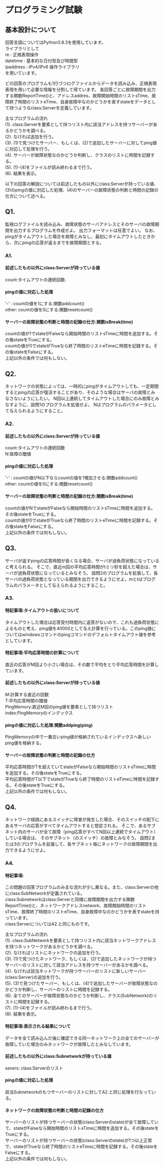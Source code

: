 # プログラミング試験
## 基本設計について
回答言語についてはPython3.8.3を使用しています。  
ライブラリとして  
re : 正規表現操作  
datetime : 基本的な日付型及び時間型  
ipaddress : IPv4/IPv6 操作ライブラリ  
を用いています。

どの回答のプログラムも1行づつログファイルからデータを読み込み、正規表現表現を用いて必要な情報を分割して得ています。
各回答ごとに故障期間を出力する関数ReportTime()と、アドレスaddres、故障開始時間のリストsTime、故障終了時間のリストeTime、自身故障中なのかどうかを表すstateをデータとして持つようなclass:Serverを定義しています。

主なプログラムの流れ  
(1). class:Serverを要素として持つリスト内に該当アドレスを持つサーバーがあるかどうかを調べる。  
(2). なければ追加を行う。  
(3). (1)で見つけたサーバー、もしくは、(2)で追加したサーバーに対してping値に対応して処理を行う。  
(4). サーバーが故障状態なのかどうか判断し、クラスのリストに時間を記録する。  
(5). (1)-(4)をファイルが読み終わるまで行う。  
(6). 結果を表示。  

以下の回答の解説については前述したもの以外にclass:Serverが持っている値、(3)のpingの値に対応した処理、(4)のサーバーの故障状態の判断と時間の記録の仕方について述べる。
## Q1.
監視ログファイルを読み込み、故障状態のサーバアドレスとそのサーバの故障期間を出力するプログラムを作成せよ。
出力フォーマットは任意でよい。
なお、pingがタイムアウトした場合を故障とみなし、最初にタイムアウトしたときから、次にpingの応答が返るまでを故障期間とする。

### A1.
#### 前述したもの以外にclass:Serverが持っている値
count:タイムアウトの連続回数.
#### pingの値に対応した処理
'-'  : countの値を1にする:関数addcount()  
other: countの値を0にする:関数resetcount() 
#### サーバーの故障状態の判断と時間の記録の仕方:関数isBreak(time)
countの値が1でstateがFalseなら開始時間のリストsTimeに時間を追加する。その後stateをTrueにする。  
countの値が0でstateがTrueなら終了時間のリストeTimeに時間を記録する。その後stateをFalseにする。  
上記以外の条件では何もしない。
## Q2.
ネットワークの状態によっては、一時的にpingがタイムアウトしても、一定期間するとpingの応答が復活することがあり、そのような場合はサーバの故障とみなさないようにしたい。
N回以上連続してタイムアウトした場合にのみ故障とみなすように、設問1のプログラムを拡張せよ。
Nはプログラムのパラメータとして与えられるようにすること。

### A2.
#### 前述したもの以外にclass:Serverが持っている値
count:タイムアウトの連続回数  
N:故障の閾値  
#### pingの値に対応した処理
'-'  : countの値がN以下ならcountの値を1増加させる:関数addcount()  
other: countの値を0にする:関数resetcount()  
#### サーバーの故障状態の判断と時間の記録の仕方:関数isBreak(time)
countの値がNでstateがFalseなら開始時間のリストsTimeに時間を追加する。その後stateをTrueにする。  
countの値が0でstateがTrueなら終了時間のリストeTimeに時間を記録する。その後stateをFalseにする。  
上記以外の条件では何もしない。
## Q3.
サーバが返すpingの応答時間が長くなる場合、サーバが過負荷状態になっていると考えられる。
そこで、直近m回の平均応答時間がtミリ秒を超えた場合は、サーバが過負荷状態になっているとみなそう。
設問2のプログラムを拡張して、各サーバの過負荷状態となっている期間を出力できるようにせよ。mとtはプログラムのパラメータとして与えられるようにすること。

### A3.
#### 特記事項:タイムアウトの扱いについて
タイムアウトした場合は応答受付時間内に返答がないので、これも過負荷状態によるものと考え、ping値を40000として与え計算を行っている。このping値についてはwindowsコマンドのpingコマンドのデフォルトタイムアウト値を参考としています。
#### 特記事項:平均応答時間の計算について
直近の応答がM回より小さい場合は、その数で平均をとり平均応答時間を計算しています。
#### 前述したもの以外にclass:Serverが持っている値
M:計算する直近の回数  
T:平均応答時間の閾値  
PingMemory:直近M回のping値を要素として持つリスト  
index:PingMemoryのインデックス  
#### pingの値に対応した処理:関数addping(ping)
PingMemoryの中で一番古いping値が格納されているインデックスへ新しいping値を格納する。
#### サーバーの故障状態の判断と時間の記録の仕方
平均応答時間がTを超えていてstateがFalseなら開始時間のリストsTimeに時間を追加する。その後stateをTrueにする。  
平均応答時間がT以下でstateがTrueなら終了時間のリストeTimeに時間を記録する。その後stateをTrueにする。  
上記以外の条件では何もしない。
## Q4.
ネットワーク経路にあるスイッチに障害が発生した場合、そのスイッチの配下にあるサーバの応答がすべてタイムアウトすると想定される。
そこで、あるサブネット内のサーバが全て故障（ping応答がすべてN回以上連続でタイムアウト）している場合は、
そのサブネット（のスイッチ）の故障とみなそう。
設問2または3のプログラムを拡張して、各サブネット毎にネットワークの故障期間を出力できるようにせよ。

### A4.
#### 特記事項:
この問題の回答プログラムのみ主な流れが少し異なる。また、class:Serverの他にclass:SubNetworkが定義されている。  
class:Subnetworkはclass:Serverと同様に故障期間を出力する関数ReportTime()と、ネットワークアドレスnetwork、故障開始時間のリストsTime、故障終了時間のリストeTime、自身故障中なのかどうかを表すstateを持っています。  
class:ServerについてはA2.と同じものです。

主なプログラムの流れ  
(1). class:SubNetworkを要素として持つリスト内に該当ネットワークアドレスを持つネットワークがあるかどうかを調べる。  
(2). なければリストにネットワークの追加を行う。  
(3). (1)で見つけたネットワーク、もしくは、(2)で追加したネットワークが持つサーバーのリストに対して該当アドレスを持つサーバーがあるかを調べる。  
(4). なければ該当ネットワークが持つサーバーのリストに新しいサーバー(class:Server)の追加を行う。  
(5). (3)で見つけたサーバー、もしくは、(4)で追加したサーバーが故障状態なのかどうか判断し、サーバーのリストに時間を記録する。  
(6). 全てのサーバーが故障状態なのかどうか判断し、クラス(SubNetwork)のリストに時間を記録する。  
(7). (1)-(4)をファイルが読み終わるまで行う。  
(8). 結果を表示。  
#### 特記事項:表示される結果について
データを全て読み込んだ後に確認できる同一ネットワーク上の全てのサーバーが故障していた場合のみネットワークが故障したとみなしています。  
#### 前述したもの以外にclass:Subnetworkが持っている値
severs: class:Serverのリスト
#### pingの値に対応した処理
該当Subnetworkのもつサーバーのリストに対してA2.と同じ処理を行なっている。
#### ネットワークの故障状態の判断と時間の記録の仕方
サーバーのリストが持つサーバーの状態(class:Serverのstate)が全て故障していて、stateがFalseなら開始時間のリストsTimeに時間を追加する。その後stateをTrueにする。  
サーバーのリストが持つサーバーの状態(class:Serverのstate)が1つ以上正常で、stateがTrueなら終了時間のリストeTimeに時間を記録する。その後stateをFalseにする。  
上記以外の条件では何もしない。
